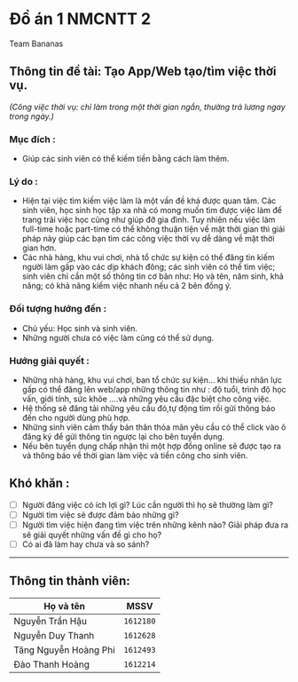 ﻿# Đồ án 1 NMCNTT 2
Team Bananas

## Thông tin đề tài: Tạo App/Web tạo/tìm việc thời vụ. 

*(Công việc thời vụ: chỉ làm trong một thời gian ngắn, thường trả lương ngay trong ngày.)*

### Mục đích :
- Giúp các sinh viên có thể kiếm tiền bằng cách làm thêm.

### Lý do : 
- Hiện tại việc tìm kiếm việc làm là một vấn đề khá được quan tâm. Các sinh viên, học sinh học tập xa nhà có mong muốn tìm được việc làm để trang trải việc học cũng như giúp đỡ gia đình. Tuy nhiên nếu việc làm full-time hoặc part-time có thể không thuận tiện về mặt thời gian thì giải pháp này giúp các bạn tìm các công việc thời vụ dễ dàng về mặt thời gian hơn. 
- Các nhà hàng, khu vui chơi, nhà tổ chức sự kiện có thể đăng tin kiếm người làm gấp vào các dịp khách đông; các sinh viên có thể tìm việc; sinh viên chỉ cần một số thông tin cơ bản như: Họ và tên, năm sinh, khả năng; có khả năng kiếm việc nhanh nếu cả 2 bên đồng ý.

### Đối tượng hướng đến : 
 - Chủ yếu: Học sinh và sinh viên.
 - Những người chưa có việc làm cũng có thể sử dụng.

### Hướng giải quyết :
- Những nhà hàng, khu vui chơi, ban tổ chức sự kiện... khi thiếu nhân lực gấp có thể đăng lên web/app những thông tin như : độ tuổi, trình độ học vấn, giới tính, sức khỏe ....và những yêu cầu đặc biệt cho công việc. 
- Hệ thống sẽ đăng tải những yêu cầu đó,tự động tìm rồi gửi thông báo đến cho người dùng phù hợp. 
- Những sinh viên cảm thấy bản thân thỏa mãn yêu cầu có thể click vào ô đăng ký để gửi thông tin ngược lại cho bên tuyển dụng.
- Nếu bên tuyển dụng chấp nhận thì một hợp đồng online sẽ được tạo ra và thông báo về thời gian làm việc và tiền công cho sinh viên.

## Khó khăn :
- [ ] Người đăng việc có ích lợi gì? Lúc cần người thì họ sẽ thường làm gì?
- [ ] Người tìm việc sẽ được đảm bảo những gì? 
- [ ] Người tìm việc hiện đang tìm việc trên những kênh nào? Giải pháp đưa ra sẽ giải quyết những vấn đề gì cho họ? 
- [ ] Có ai đã làm hay chưa và so sánh?

---

## Thông tin thành viên:

Họ và tên | MSSV
------------ | :-------------:
Nguyễn Trần Hậu | `1612180`
Nguyễn Duy Thanh | `1612628`
Tăng Nguyễn Hoàng Phi | `1612493`
Đào Thanh Hoàng | `1612214`
